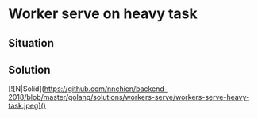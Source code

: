 # Worker serve on heavy task
## Situation
## Solution
[![N|Solid](https://github.com/nnchien/backend-2018/blob/master/golang/solutions/workers-serve/workers-serve-heavy-task.jpeg]()
